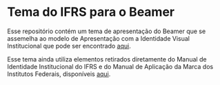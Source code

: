 # Tema do IFRS para o Beamer

Esse repositório contém um tema de apresentação do Beamer que se assemelha ao modelo de Apresentação com a Identidade Visual Institucional que pode ser encontrado [aqui](https://ifrs.edu.br/institucional/comunicacao/materiais-para-download/).

Esse tema ainda utiliza elementos retirados diretamente do Manual de Identidade Institucional do IFRS e do Manual de Aplicação da Marca dos Institutos Federais, disponíveis [aqui](https://ifrs.edu.br/institucional/comunicacao/guias-e-manuais/).
